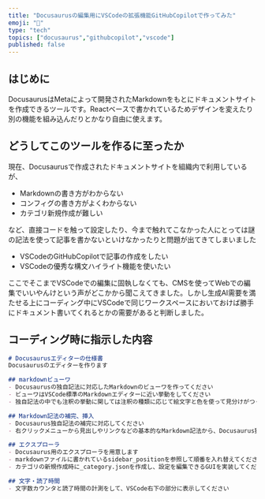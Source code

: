 ```yaml
---
title: "Docusaurusの編集用にVSCodeの拡張機能GitHubCopilotで作ってみた"
emoji: "🦕"
type: "tech" 
topics: ["docusaurus","githubcopilot","vscode"]
published: false
---
```


## はじめに
DocusaurusはMetaによって開発されたMarkdownをもとにドキュメントサイトを作成できるツールです。Reactベースで書かれているためデザインを変えたり別の機能を組み込んだりとかなり自由に使えます。

## どうしてこのツールを作るに至ったか
現在、Docusaurusで作成されたドキュメントサイトを組織内で利用しているが、

- Markdownの書き方がわからない
- コンフィグの書き方がよくわからない
- カテゴリ新規作成が難しい

など、直接コードを触って設定したり、今まで触れてこなかった人にとっては謎の記法を使って記事を書かないといけなかったりと問題が出てきてしまいました

- VSCodeのGitHubCopilotで記事の作成をしたい
- VSCodeの優秀な構文ハイライト機能を使いたい

ここでそこまでVSCodeでの編集に固執しなくても、CMSを使ってWebでの編集でいいやんけという声がどこかから聞こえてきました。しかし生成AI需要を満たせる上にコーディング中にVSCodeで同じワークスペースにおいておけば勝手にドキュメント書いてくれるとかの需要があると判断しました。

## コーディング時に指示した内容
```markdown
# Docusaurusエディターの仕様書
Docusaurusのエディターを作ります

## markdownビューワ
- Docusaurusの独自記法に対応したMarkdownのビューワを作ってください
- ビューワはVSCode標準のMarkdownエディターに近い挙動をしてください
- 独自記法の中でも注釈の挙動に関しては注釈の種類に応じて絵文字と色を使って見分けがつくようにしてください

## Markdown記法の補完、挿入
- Docusaurus独自記法の補完に対応してください
- 右クリックメニューから見出しやリンクなどの基本的なMarkdown記法から、Docusaurus独自記法の挿入に対応してください

## エクスプローラ
- Docusaurus用のエクスプローラを用意します
- markdownファイルに書かれているsidebar_positionを参照して順番を入れ替えてください
- カテゴリの新規作成時に_category.jsonを作成し、設定を編集できるGUIを実装してください

## 文字・読了時間
- 文字数カウンタと読了時間の計測をして、VSCode右下の部分に表示してください
```